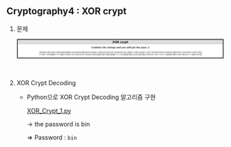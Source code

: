 ## Cryptography4 : XOR crypt



1. 문제

   ![1588341464758](./images/1588341464758.png)

<br>

2. XOR Crypt Decoding

   - Python으로 XOR Crypt Decoding 알고리즘 구현

     [XOR_Crypt_1.py](https://github.com/Lee-YongHa/Forensic-Tool/blob/master/XOR/XOR_Crypt_1.py)
   
     → the password is bin
   
     ⇒ Password : `bin`

